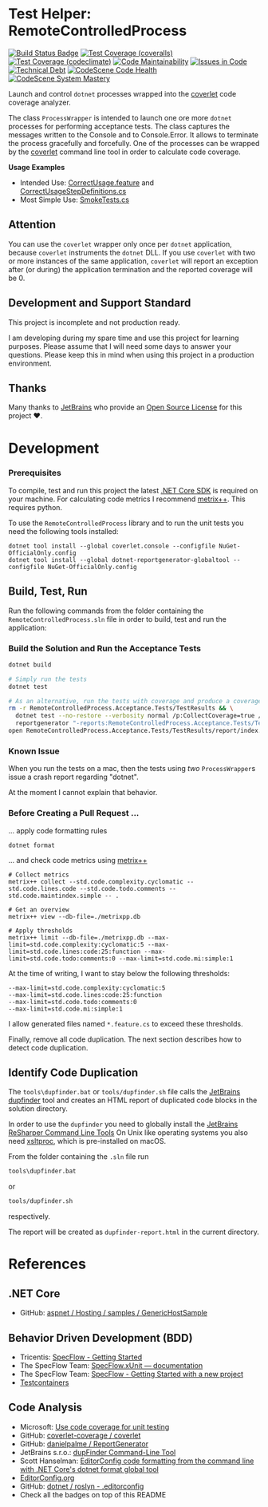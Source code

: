 # Test Helper: RemoteControlledProcess

[![Build Status Badge](https://github.com/wonderbird/kata-rabbitmq/workflows/.NET%20Core/badge.svg)](https://github.com/wonderbird/kata-rabbitmq/actions?query=workflow%3A%22.NET+Core%22)
[![Test Coverage (coveralls)](https://img.shields.io/coveralls/github/wonderbird/RemoteControlledProcess)](https://coveralls.io/github/wonderbird/RemoteControlledProcess)
[![Test Coverage (codeclimate)](https://img.shields.io/codeclimate/coverage-letter/wonderbird/RemoteControlledProcess)](https://codeclimate.com/github/wonderbird/RemoteControlledProcess/trends/test_coverage_total)
[![Code Maintainability](https://img.shields.io/codeclimate/maintainability-percentage/wonderbird/RemoteControlledProcess)](https://codeclimate.com/github/wonderbird/RemoteControlledProcess)
[![Issues in Code](https://img.shields.io/codeclimate/issues/wonderbird/RemoteControlledProcess)](https://codeclimate.com/github/wonderbird/RemoteControlledProcess/issues)
[![Technical Debt](https://img.shields.io/codeclimate/tech-debt/wonderbird/RemoteControlledProcess)](https://codeclimate.com/github/wonderbird/RemoteControlledProcess)
[![CodeScene Code Health](https://codescene.io/projects/12257/status-badges/code-health)](https://codescene.io/projects/12257/jobs/latest-successful/results)
[![CodeScene System Mastery](https://codescene.io/projects/12257/status-badges/system-mastery)](https://codescene.io/projects/12257/jobs/latest-successful/results)

Launch and control `dotnet` processes wrapped into the [coverlet](https://github.com/coverlet-coverage/coverlet) code
coverage analyzer.

The class `ProcessWrapper` is intended to launch one ore more `dotnet` processes for performing acceptance tests. The
class captures the messages written to the Console and to Console.Error. It allows to terminate the process gracefully
and forcefully. One of the processes can be wrapped by the [coverlet](https://github.com/coverlet-coverage/coverlet)
command line tool in order to calculate code coverage.

**Usage Examples**

* Intended Use: [CorrectUsage.feature](RemoteControlledProcess.Acceptance.Tests/Features/CorrectUsage.feature) and [CorrectUsageStepDefinitions.cs](RemoteControlledProcess.Acceptance.Tests/Steps/CorrectUsageStepDefinitions.cs)
* Most Simple Use: [SmokeTests.cs](RemoteControlledProcess.Acceptance.Tests/Features/SmokeTests.cs)

## Attention

You can use the `coverlet` wrapper only once per `dotnet` application, because `coverlet` instruments the `dotnet` DLL.
If you use `coverlet` with two or more instances of the same application, `coverlet` will report an exception after
(or during) the application termination and the reported coverage will be 0.

## Development and Support Standard

This project is incomplete and not production ready.

I am developing during my spare time and use this project for learning purposes. Please assume that I will need some
days to answer your questions. Please keep this in mind when using this project in a production environment.

## Thanks

Many thanks to [JetBrains](https://www.jetbrains.com/?from=RemoteControlledProcess) who provide
an [Open Source License](https://www.jetbrains.com/community/opensource/) for this project ❤️.

# Development

### Prerequisites

To compile, test and run this project the latest [.NET Core SDK](https://dotnet.microsoft.com/download) is required on
your machine. For calculating code metrics I recommend [metrix++](https://github.com/metrixplusplus/metrixplusplus).
This requires python.

To use the `RemoteControlledProcess` library and to run the unit tests you need the following tools installed:

```shell
dotnet tool install --global coverlet.console --configfile NuGet-OfficialOnly.config
dotnet tool install --global dotnet-reportgenerator-globaltool --configfile NuGet-OfficialOnly.config
```

## Build, Test, Run

Run the following commands from the folder containing the `RemoteControlledProcess.sln` file in order to build, test and
run the application:

### Build the Solution and Run the Acceptance Tests

```sh
dotnet build

# Simply run the tests
dotnet test

# As an alternative, run the tests with coverage and produce a coverage report
rm -r RemoteControlledProcess.Acceptance.Tests/TestResults && \
  dotnet test --no-restore --verbosity normal /p:CollectCoverage=true /p:CoverletOutputFormat=cobertura /p:CoverletOutput='./TestResults/coverage.cobertura.xml' && \
  reportgenerator "-reports:RemoteControlledProcess.Acceptance.Tests/TestResults/*.xml" "-targetdir:RemoteControlledProcess.Acceptance.Tests/TestResults/report" "-reporttypes:Html;lcov" "-title:RemoteControlledProcess"
open RemoteControlledProcess.Acceptance.Tests/TestResults/report/index.html
```

### Known Issue

When you run the tests on a mac, then the tests using *two* `ProcessWrapper`s issue a crash report regarding
"dotnet".

At the moment I cannot explain that behavior.

### Before Creating a Pull Request ...

... apply code formatting rules

```shell
dotnet format
```

... and check code metrics using [metrix++](https://github.com/metrixplusplus/metrixplusplus)

```shell
# Collect metrics
metrix++ collect --std.code.complexity.cyclomatic --std.code.lines.code --std.code.todo.comments --std.code.maintindex.simple -- .

# Get an overview
metrix++ view --db-file=./metrixpp.db

# Apply thresholds
metrix++ limit --db-file=./metrixpp.db --max-limit=std.code.complexity:cyclomatic:5 --max-limit=std.code.lines:code:25:function --max-limit=std.code.todo:comments:0 --max-limit=std.code.mi:simple:1
```

At the time of writing, I want to stay below the following thresholds:

```shell
--max-limit=std.code.complexity:cyclomatic:5
--max-limit=std.code.lines:code:25:function
--max-limit=std.code.todo:comments:0
--max-limit=std.code.mi:simple:1
```

I allow generated files named `*.feature.cs` to exceed these thresholds.

Finally, remove all code duplication. The next section describes how to detect code duplication.

## Identify Code Duplication

The `tools\dupfinder.bat` or `tools/dupfinder.sh` file calls
the [JetBrains dupfinder](https://www.jetbrains.com/help/resharper/dupFinder.html) tool and creates an HTML report of
duplicated code blocks in the solution directory.

In order to use the `dupfinder` you need to globally install
the [JetBrains ReSharper Command Line Tools](https://www.jetbrains.com/help/resharper/ReSharper_Command_Line_Tools.html)
On Unix like operating systems you also need [xsltproc](http://xmlsoft.org/XSLT/xsltproc2.html), which is pre-installed
on macOS.

From the folder containing the `.sln` file run

```sh
tools\dupfinder.bat
```

or

```sh
tools/dupfinder.sh
```

respectively.

The report will be created as `dupfinder-report.html` in the current directory.

# References

## .NET Core

* GitHub: [aspnet / Hosting / samples / GenericHostSample](https://github.com/aspnet/Hosting/tree/2.2.0/samples/GenericHostSample)

## Behavior Driven Development (BDD)

* Tricentis: [SpecFlow - Getting Started](https://specflow.org/getting-started/)
* The SpecFlow
  Team: [SpecFlow.xUnit — documentation](https://docs.specflow.org/projects/specflow/en/latest/Integrations/xUnit.html)
* The SpecFlow
  Team: [SpecFlow - Getting Started with a new project](https://docs.specflow.org/projects/specflow/en/latest/Getting-Started/Getting-Started-With-A-New-Project.html?utm_source=website&utm_medium=newproject&utm_campaign=getting_started)
* [Testcontainers](https://www.testcontainers.org/)

## Code Analysis

* Microsoft: [Use code coverage for unit testing](https://docs.microsoft.com/en-us/dotnet/core/testing/unit-testing-code-coverage?tabs=linux)
* GitHub: [coverlet-coverage / coverlet](https://github.com/coverlet-coverage/coverlet)
* GitHub: [danielpalme / ReportGenerator](https://github.com/danielpalme/ReportGenerator)
* JetBrains s.r.o.: [dupFinder Command-Line Tool](https://www.jetbrains.com/help/resharper/dupFinder.html)
* Scott Hanselman: [EditorConfig code formatting from the command line with .NET Core's dotnet format global tool](https://www.hanselman.com/blog/editorconfig-code-formatting-from-the-command-line-with-net-cores-dotnet-format-global-tool)
* [EditorConfig.org](https://editorconfig.org)
* GitHub: [dotnet / roslyn - .editorconfig](https://github.com/dotnet/roslyn/blob/master/.editorconfig)
* Check all the badges on top of this README
